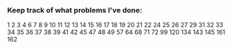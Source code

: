 ### Keep track of what problems I've done:
1
2
3
4
6
7
8
9
10
11
12
13
14
15
16
17 
18
19
20
21
22
24
25
26
27
29
31
32
33
34
35
36
37
38
39
41
42
45
47
48
49
57
64
68
71
72
99
120
134
143
145
161
162
